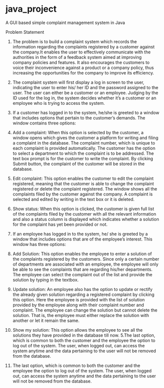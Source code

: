 # java_project

A GUI based simple complaint management system in Java

Problem Statement
1.  The problem is to build a complaint system which records the information regarding the complaints registered by a customer against the company.It enables the user to effectively communicate with the authorities in the form of a feedback system aimed at improving company policies and features. It also encourages the customers to voice their inconvenience against a product or a company policy, thus increasing the opportunities for the company to improve its efficiency.

2.  The complaint system will first display a log in screen to the user, indicating the user to enter his/ her ID and the password assigned to the user. The user can either be a customer or an employee. Judging by the ID used for the log in, the system decides whether it’s a customer or an employee who is trying to access the system.

3.  If a customer has logged in to the system, he/she is greeted to a window that includes options that pertain to the customer’s demands. The window contains three options:
4.  Add a complaint: When this option is selected by the customer, a window opens which gives the customer a platform for writing and filing a complaint in the database. The complaint number, which is unique to each complaint is provided automatically. The customer has the option to select a department to which the complaint is to be addressed. The text box prompt is for the customer to write the complaint. By clicking Submit button, the complaint of the customer will be stored in the database.
5.  Edit complaint: This option enables the customer to edit the complaint registered, meaning that the customer is able to change the complaint registered or delete the complaint registered. The window shows all the complaints filed by the customer against the company. A complaint is selected and edited by writing in the text box or it is deleted.
6.  Show status: When this option is clicked, the customer is given full list of the complaints filed by the customer with all the relevant information and also a status column is displayed which indicates whether a solution for the complaint has yet been provided or not.
7.  If an employee has logged in to the system, he/ she is greeted by a window that includes options that are of the employee’s interest. This window has three options:
8.  Add Solution: This option enables the employee to enter a solution of the complaints registered by the customers. Since only a certain number of departments are associated with an employee, the employee will only be able to see the complaints that are regarding his/her departments. The employee can select the complaint out of the list and provide the solution by typing in the textbox.
9.  Update solution: An employee also has the option to update or rectify the already given solution regarding a registered complaint by clicking this option. Here the employee is provided with the list of solution provided by the employee along with their complaint number and complaint. The employee can change the solution but cannot delete the solution. That is, the employee must either replace the solution with another or let it remain the same.
10.  Show my solution: This option allows the employee to see all the solutions they have provided in the database till now. 5.The last option, which is common to both the customer and the employee the option to log out of the system. The user, when logged out, can access the system anytime and the data pertaining to the user will not be removed from the database.
11.  The last option, which is common to both the customer and the employee the option to log out of the system. The user, when logged out, can access the system anytime and the data pertaining to the user will not be removed from the database.
